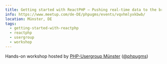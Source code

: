 ```yaml
---
title: Getting started with ReactPHP – Pushing real-time data to the browser
info: https://www.meetup.com/de-DE/phpugms/events/vqvhmlyxkbwb/
location: Münster, DE
tags:
  - getting-started-with-reactphp
  - reactphp
  - usergroup
  - workshop
---
```

Hands-on workshop hosted by [PHP-Usergroup Münster](https://www.meetup.com/de-DE/phpugms/) ([@phpugms](https://twitter.com/phpugms))
